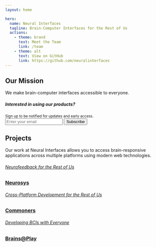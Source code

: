 ```yaml
---
layout: home

hero:
  name: Neural Interfaces
  tagline: Brain-Computer Interfaces for the Rest of Us
  actions:
    - theme: brand
      text: Meet the Team
      link: /team
    - theme: alt
      text: View on GitHub
      link: https://github.com/neuralinterfaces
---
```


## Our Mission
We make brain-computer interfaces accessible to everyone.

<div class="callout">
    <div>
      <h5>Interested in using our products?</h5>
      <small>Sign up to be notified for updates and early access.</small>
    </div>
    <form
      action="https://buttondown.com/api/emails/embed-subscribe/neuralinterfaces"
      method="post"
      target="popupwindow"
      onsubmit="window.open('https://buttondown.com/neuralinterfaces', 'popupwindow')"
      class="embeddable-buttondown-form"
    >
      <input type="email" name="email" placeholder="Enter your email"/>
      <input type="submit" value="Subscribe" />
    </form>
</div>

## Projects
Our work at Neural Interfaces allows you to access brain-responsive applications across multiple platforms using modern web technologies.

<div class="projects">

  <div class="project">
    <a href="https://github.com/neuralinterfaces/neurosys" target="_blank">
      <h6>Neurofeedback for the Rest of Us</h6>
      <h3>Neurosys</h3>
    </a>
  </div>

  <div class="project">
    <a href="https://github.com/neuralinterfaces/commoners" target="_blank">
      <h6>Cross-Platform Development for the Rest of Us</h6>
      <h3>Commoners</h3>
    </a>
  </div>

  <div class="project">
    <a href="https://brainsatplay.com" target="_blank">
      <h6>Developing BCIs with Everyone</h6>
      <h3>Brains@Play</h3>
    </a>
  </div>
</div>
